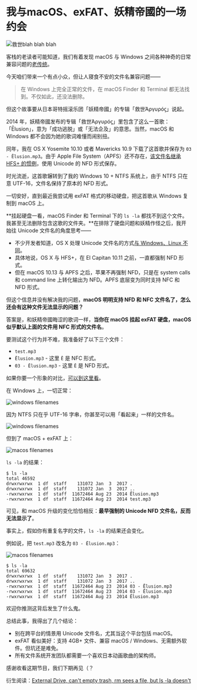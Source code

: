 
我与macOS、exFAT、妖精帝國的一场约会
===============================


![救世blah blah blah](https://bitinn.net/wp-images/blogimage/2018/07/a-song-for-qa.jpg)

客栈的老读者可能知道，我们有着发现 macOS 与 Windows 之间各种神奇的日常兼容问题的[老传统](https://bitinn.net/10716/)。

今天咱们带来一个有点小众，但让人寝食不安的文件名兼容问题——

> 在 Windows 上完全正常的文件，在 macOS Finder 和 Terminal 都无法找到。不仅如此，还没法删除。

但这个故事要从日本哥特摇滚乐团「妖精帝國」的专辑「救世Άργυρóϛ」说起。

<!--more-->

2014 年，妖精帝國发布的专辑「救世Άργυρóϛ」里包含了这么一首歌：「Ēlusion」，意为「成功逃脱」或「无法企及」的意思。当然，macOS 和 Windows 都不会因为她的歌词难懂而闹别扭。

同年，我在 OS X Yosemite 10.10 或者 Mavericks 10.9 下载了这首歌并保存为 `03 - Ēlusion.mp3`。由于 Apple File System（APFS）还不存在，[该文件名继承 HFS+ 的惯例](https://www.j3e.de/linux/convmv/man/#Filesystem-issues)，使用 Unicode 的 NFD 形式保存。

时光流逝，这首歌辗转到了我的 Windows 10 + NTFS 系统上，由于 NTFS 只在意 UTF-16，文件名保持了原本的 NFD 形式。

一切安好，直到最近我尝试用 exFAT 格式的移动硬盘，把这首歌从 Windows 复制到 macOS 上。

**挂起硬盘一看，macOS Finder 和 Terminal 下的 `ls -la` 都找不到这个文件。我甚至无法删除包含这歌的文件夹。**在排除了硬盘问题和妖精作怪之后，我开始往 Unicode 文件名的角度思考——

- 不少开发者知道，OS X 处理 Unicode 文件名的方式[与 Windows、Linux 不同](https://github.com/nodejs/node/issues/2165#issuecomment-134233582)。
- 具体地说，OS X 与 HFS+，在 El Capitan 10.11 之前，一直都强制 NFD 形式。
- 但在 macOS 10.13 与 APFS 之后，苹果不再强制 NFD，只是在 system calls 和 command line 上转化输出为 NFD。APFS 底层变为同时支持 NFC 和 NFD 形式。

但这个信息并没有解决我的问题，**macOS 明明支持 NFD 和 NFC 文件名了，怎么还会有这种文件无法显示的问题？**

答案是，和妖精帝國晦涩的歌词一样，**当你在 macOS 挂起 exFAT 硬盘，macOS 似乎默认上面的文件用 NFC 形式的文件名**。

要测试这个行为并不难，我准备好了以下三个文件：

- `test.mp3`
- `Ēlusion.mp3` - 这里 `Ē` 是 NFC 形式。
- `03 - Ēlusion.mp3` - 这里 `Ē` 是 NFD 形式。

如果你要一个形象的对比，[可以到这里看](https://mothereff.in/html-entities#E%CC%84lusion%0A%C4%92lusion%0A%0Atest.mp3%0A%C4%92lusion.mp3%0A03%20-%20E%CC%84lusion)。

在 Windows 上，一切正常：

![windows filenames](https://bitinn.net/wp-images/blogimage/2018/07/windows-filename.png)

因为 NTFS 只在乎 UTF-16 字串，你甚至可以用「看起来」一样的文件名。

![windows filenames](https://bitinn.net/wp-images/blogimage/2018/07/windows-filename-2.png)

但到了 macOS + exFAT 上：

![macos filenames](https://bitinn.net/wp-images/blogimage/2018/07/macos-filename.png)

`ls -la` 的结果：

```
$ ls -la
total 46592
drwxrwxrwx  1 df  staff    131072 Jan  3  2017 .
drwxrwxrwx  1 df  staff    131072 Jan  3  2017 ..
-rwxrwxrwx  1 df  staff  11672464 Aug 23  2014 Ēlusion.mp3
-rwxrwxrwx  1 df  staff  11672464 Aug 23  2014 test.mp3
```

可见，和 macOS 升级的变化恰恰相反：**最早强制的 Unicode NFD 文件名，反而无法显示了**。

事实上，假如你有重复名字的文件，`ls -la` 的结果还会变化。

例如说，把 `test.mp3` 改名为 `03 - Ēlusion.mp3`：

![macos filenames](https://bitinn.net/wp-images/blogimage/2018/07/macos-filename-2.png)

```
$ ls -la
total 69632
drwxrwxrwx  1 df  staff    131072 Jan  3  2017 .
drwxrwxrwx  1 df  staff    131072 Jan  3  2017 ..
-rwxrwxrwx  1 df  staff  11672464 Aug 23  2014 03 - Ēlusion.mp3
-rwxrwxrwx  1 df  staff  11672464 Aug 23  2014 03 - Ēlusion.mp3
-rwxrwxrwx  1 df  staff  11672464 Aug 23  2014 Ēlusion.mp3
```

欢迎你推测这背后发生了什么鬼。

总结此事，我得出了几个结论：

- 别在跨平台的情景用 Unicode 文件名，尤其当这个平台包括 macOS。
- exFAT 看似美好：支持 4GB+ 文件、兼容 macOS / Windows、无需额外软件。但坑还是难免。
- 所有文件系统开发团队都需要一个喜欢日本动画歌曲的架构师。

感谢收看这期节目，我们下期再见（？

衍生阅读：[External Drive, can't empty trash, rm sees a file, but ls -la doesn't](https://apple.stackexchange.com/questions/329998/external-drive-cant-empty-trash-rm-sees-a-file-but-ls-la-doesnt/)
